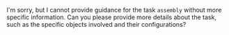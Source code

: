 I'm sorry, but I cannot provide guidance for the task `assembly` without more specific information. Can you please provide more details about the task, such as the specific objects involved and their configurations?